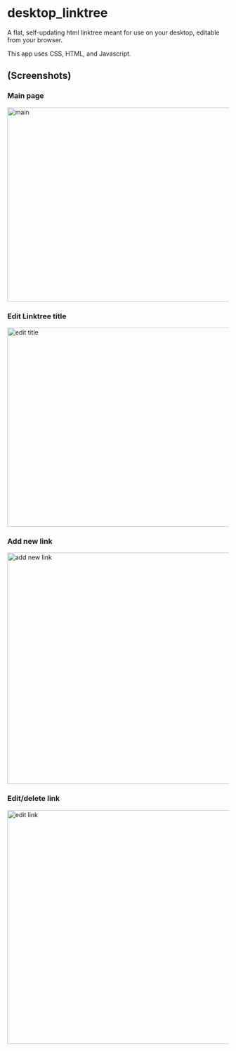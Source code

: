 # desktop_linktree
A flat, self-updating html linktree meant for use on your desktop, editable from your browser.

This app uses CSS, HTML, and Javascript.

## (Screenshots)








### Main page
<img width="754" height="441" alt="main" src="https://github.com/user-attachments/assets/d125db27-52cc-4b0a-aa04-3300e3887e2b" />

### Edit Linktree title
<img width="698" height="452" alt="edit title" src="https://github.com/user-attachments/assets/3f2046e3-22bf-4e5c-be56-2ba589822968" />


### Add new link 
<img width="617" height="525" alt="add new link" src="https://github.com/user-attachments/assets/5cc670a7-5569-4f90-bfdc-237dd2204704" />

### Edit/delete link
<img width="677" height="531" alt="edit link" src="https://github.com/user-attachments/assets/dcb19cde-9200-4c76-b7e8-76f4c084eddb" />
